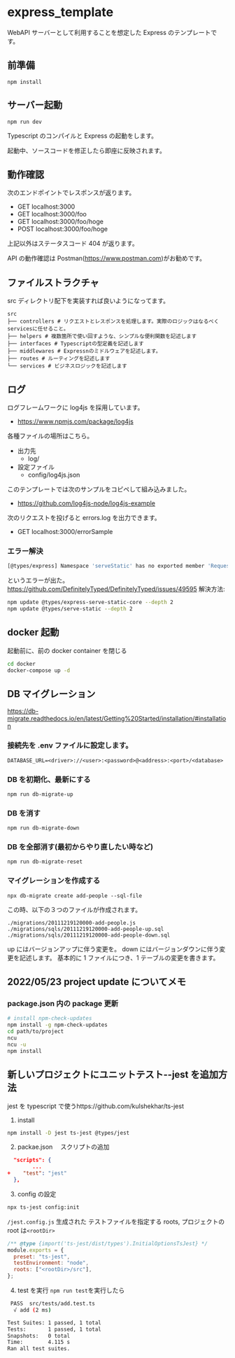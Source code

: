 # express_template

WebAPI サーバーとして利用することを想定した Express のテンプレートです。

## 前準備

```
npm install
```

## サーバー起動

```
npm run dev
```

Typescript のコンパイルと Express の起動をします。

起動中、ソースコードを修正したら即座に反映されます。

## 動作確認

次のエンドポイントでレスポンスが返ります。

- GET localhost:3000
- GET localhost:3000/foo
- GET localhost:3000/foo/hoge
- POST localhost:3000/foo/hoge

上記以外はステータスコード 404 が返ります。

API の動作確認は Postman(https://www.postman.com)がお勧めです。

## ファイルストラクチャ

src ディレクトリ配下を実装すれば良いようになってます。

```
src
├── controllers # リクエストとレスポンスを処理します。実際のロジックはなるべくservicesに任せること。
├── helpers # 複数箇所で使い回すような、シンプルな便利関数を記述します
├── interfaces # Typescriptの型定義を記述します
├── middlewares # Expressnのミドルウェアを記述します。
├── routes # ルーティングを記述します
└── services # ビジネスロジックを記述します
```

## ログ

ログフレームワークに log4js を採用しています。

- https://www.npmjs.com/package/log4js

各種ファイルの場所はこちら。

- 出力先
  - log/
- 設定ファイル
  - config/log4js.json

このテンプレートでは次のサンプルをコピペして組み込みました。

- https://github.com/log4js-node/log4js-example

次のリクエストを投げると errors.log を出力できます。

- GET localhost:3000/errorSample

### エラー解決

```bash
[@types/express] Namespace 'serveStatic' has no exported member 'RequestHandlerConstructor'
```

というエラーが出た。https://github.com/DefinitelyTyped/DefinitelyTyped/issues/49595
解決方法:

```bash
npm update @types/express-serve-static-core --depth 2
npm update @types/serve-static --depth 2
```

## docker 起動

起動前に、前の docker container を閉じる

```bash
cd docker
docker-compose up -d
```

## DB マイグレーション

https://db-migrate.readthedocs.io/en/latest/Getting%20Started/installation/#installation

### 接続先を .env ファイルに設定します。

```
DATABASE_URL=<driver>://<user>:<password>@<address>:<port>/<database>
```

### DB を初期化、最新にする

```
npm run db-migrate-up
```

### DB を消す

```
npm run db-migrate-down
```

### DB を全部消す(最初からやり直したい時など)

```
npm run db-migrate-reset
```

### マイグレーションを作成する

```
npx db-migrate create add-people --sql-file
```

この時、以下の３つのファイルが作成されます。

```
./migrations/20111219120000-add-people.js
./migrations/sqls/20111219120000-add-people-up.sql
./migrations/sqls/20111219120000-add-people-down.sql
```

up にはバージョンアップに伴う変更を。
down にはバージョンダウンに伴う変更を記述します。
基本的に 1 ファイルにつき、1 テーブルの変更を書きます。

## 2022/05/23 project update についてメモ

### package.json 内の package 更新

```bash
# install npm-check-updates
npm install -g npm-check-updates
cd path/to/project
ncu
ncu -u
npm install
```

## 新しいプロジェクトにユニットテスト--jest を追加方法

jest を typescript で使うhttps://github.com/kulshekhar/ts-jest

1. install

```bash
npm install -D jest ts-jest @types/jest
```

2. packae.json 　スクリプトの追加

```json
  "scripts": {
		...
+    "test": "jest"
  },
```

3. config の設定

```bash
npx ts-jest config:init
```

`/jest.config.js` 生成された
テストファイルを指定する roots, プロジェクトの root は`<rootDir>`

```js
/** @type {import('ts-jest/dist/types').InitialOptionsTsJest} */
module.exports = {
  preset: "ts-jest",
  testEnvironment: "node",
  roots: ["<rootDir>/src"],
};
```

4. test を実行
   `npm run test`を実行したら

```bash
 PASS  src/tests/add.test.ts
  √ add (2 ms)

Test Suites: 1 passed, 1 total
Tests:       1 passed, 1 total
Snapshots:   0 total
Time:        4.115 s
Ran all test suites.
```
